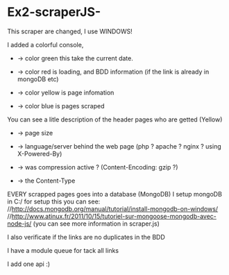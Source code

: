 Ex2-scraperJS-
==============

This scraper are changed, I use WINDOWS!

I added a colorful console, 
* -> color green this take the current date.

* -> color red is loading, and BDD information (if the link is already in mongoDB etc)

* -> color yellow is page infomation

* -> color blue is pages scraped

You can see a litle description of the header pages who are getted (Yellow)
* -> page size

* -> language/server behind the web page (php ? apache ? nginx ? using X-Powered-By)

* -> was compression active ? (Content-Encoding: gzip ?)

* -> the Content-Type

EVERY scrapped pages goes into a database (MongoDB)
I setup mongoDB in C:/ for setup this you can see:
//http://docs.mongodb.org/manual/tutorial/install-mongodb-on-windows/
//http://www.atinux.fr/2011/10/15/tutoriel-sur-mongoose-mongodb-avec-node-js/
(you can see more information in scraper.js)

I also verificate if the links are no duplicates in the BDD

I have a module queue for tack all links

I add one api :)
